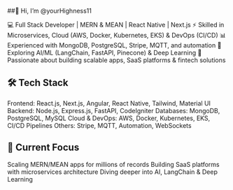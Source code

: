 ##👋 Hi, I’m @yourHighness11

💻 Full Stack Developer | MERN & MEAN | React Native | Next.js
⚡ Skilled in Microservices, Cloud (AWS, Docker, Kubernetes, EKS) & DevOps (CI/CD)
📊 Experienced with MongoDB, PostgreSQL, Stripe, MQTT, and automation
🤖 Exploring AI/ML (LangChain, FastAPI, Pinecone) & Deep Learning
🚀 Passionate about building scalable apps, SaaS platforms & fintech solutions

## 🛠 Tech Stack

Frontend: React.js, Next.js, Angular, React Native, Tailwind, Material UI
Backend: Node.js, Express.js, FastAPI, CodeIgniter
Databases: MongoDB, PostgreSQL, MySQL
Cloud & DevOps: AWS, Docker, Kubernetes, EKS, CI/CD Pipelines
Others: Stripe, MQTT, Automation, WebSockets

## 📌 Current Focus
Scaling MERN/MEAN apps for millions of records
Building SaaS platforms with microservices architecture
Diving deeper into AI, LangChain & Deep Learning
